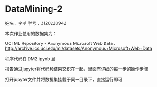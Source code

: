 # DataMining-2
姓名：李响 学号：3120220942

本次作业使用的数据集为：

UCI ML Repository - Anonymous Microsoft Web Data : http://archive.ics.uci.edu/ml/datasets/Anonymous+Microsoft+Web+Data

程序代码在 DM2.ipynb 里

报告通过jupyter将代码和结果交织在一起，里面有详细的每一步的操作步骤

打开jupyter文件并将数据集挂载于同一目录下，直接运行即可
